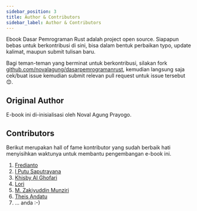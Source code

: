 ```yaml
---
sidebar_position: 3
title: Author & Contributors
sidebar_label: Author & Contributors
---
```


Ebook Dasar Pemrograman Rust adalah project open source. Siapapun bebas untuk berkontribusi di sini, bisa dalam bentuk perbaikan typo, update kalimat, maupun submit tulisan baru.

Bagi teman-teman yang berminat untuk berkontribusi, silakan fork [github.com/novalagung/dasarpemrogramanrust](https://github.com/novalagung/dasarpemrogramanrust), kemudian langsung saja cek/buat issue kemudian submit relevan pull request untuk issue tersebut 😊.

## Original Author

E-book ini di-inisialisasi oleh Noval Agung Prayogo.

## Contributors

Berikut merupakan hall of fame kontributor yang sudah berbaik hati menyisihkan waktunya untuk membantu pengembangan e-book ini.

1. [Fredianto](https://github.com/nferdazel)
1. [I Putu Saputrayana](https://github.com/iyansr)
1. [Khisby Al Ghofari](https://github.com/khisby)
1. [Lori](https://github.com/chud-lori)
1. [M. Zakiyuddin Munziri](https://github.com/zakiego)
1. [Theis Andatu](https://github.com/antheiz)
1. ... anda :-)

